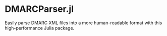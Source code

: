 # DMARCParser.jl
Easily parse DMARC XML files into a more human-readable format with this high-performance Julia package.
